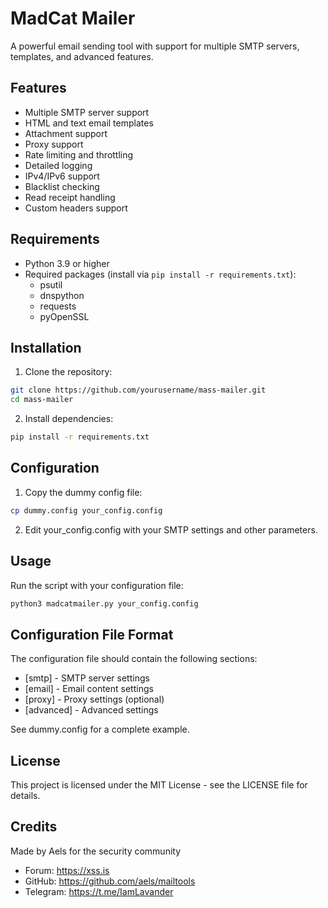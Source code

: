 # MadCat Mailer

A powerful email sending tool with support for multiple SMTP servers, templates, and advanced features.

## Features

- Multiple SMTP server support
- HTML and text email templates
- Attachment support
- Proxy support
- Rate limiting and throttling
- Detailed logging
- IPv4/IPv6 support
- Blacklist checking
- Read receipt handling
- Custom headers support

## Requirements

- Python 3.9 or higher
- Required packages (install via `pip install -r requirements.txt`):
  - psutil
  - dnspython
  - requests
  - pyOpenSSL

## Installation

1. Clone the repository:
```bash
git clone https://github.com/yourusername/mass-mailer.git
cd mass-mailer
```

2. Install dependencies:
```bash
pip install -r requirements.txt
```

## Configuration

1. Copy the dummy config file:
```bash
cp dummy.config your_config.config
```

2. Edit your_config.config with your SMTP settings and other parameters.

## Usage

Run the script with your configuration file:
```bash
python3 madcatmailer.py your_config.config
```

## Configuration File Format

The configuration file should contain the following sections:
- [smtp] - SMTP server settings
- [email] - Email content settings
- [proxy] - Proxy settings (optional)
- [advanced] - Advanced settings

See dummy.config for a complete example.

## License

This project is licensed under the MIT License - see the LICENSE file for details.

## Credits

Made by Aels for the security community
- Forum: https://xss.is
- GitHub: https://github.com/aels/mailtools
- Telegram: https://t.me/IamLavander
